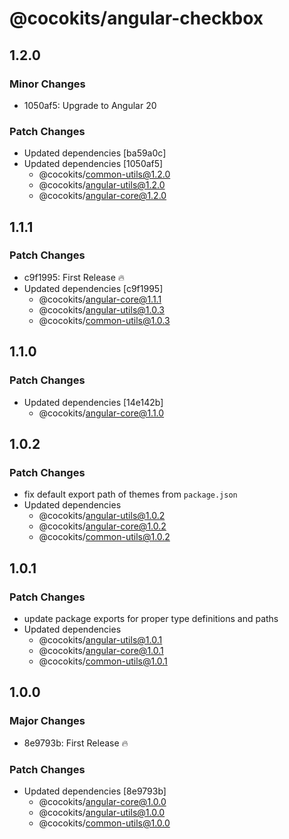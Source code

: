 # @cocokits/angular-checkbox

## 1.2.0

### Minor Changes

- 1050af5: Upgrade to Angular 20

### Patch Changes

- Updated dependencies [ba59a0c]
- Updated dependencies [1050af5]
  - @cocokits/common-utils@1.2.0
  - @cocokits/angular-utils@1.2.0
  - @cocokits/angular-core@1.2.0

## 1.1.1

### Patch Changes

- c9f1995: First Release 🔥
- Updated dependencies [c9f1995]
  - @cocokits/angular-core@1.1.1
  - @cocokits/angular-utils@1.0.3
  - @cocokits/common-utils@1.0.3

## 1.1.0

### Patch Changes

- Updated dependencies [14e142b]
  - @cocokits/angular-core@1.1.0

## 1.0.2

### Patch Changes

- fix default export path of themes from `package.json`
- Updated dependencies
  - @cocokits/angular-utils@1.0.2
  - @cocokits/angular-core@1.0.2
  - @cocokits/common-utils@1.0.2

## 1.0.1

### Patch Changes

- update package exports for proper type definitions and paths
- Updated dependencies
  - @cocokits/angular-utils@1.0.1
  - @cocokits/angular-core@1.0.1
  - @cocokits/common-utils@1.0.1

## 1.0.0

### Major Changes

- 8e9793b: First Release 🔥

### Patch Changes

- Updated dependencies [8e9793b]
  - @cocokits/angular-core@1.0.0
  - @cocokits/angular-utils@1.0.0
  - @cocokits/common-utils@1.0.0
